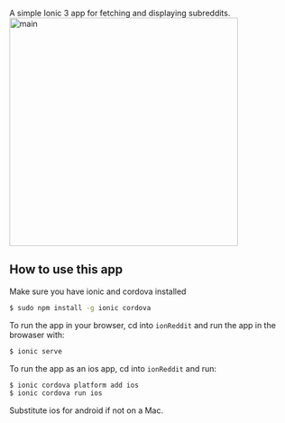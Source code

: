 A simple Ionic 3 app for fetching and displaying subreddits.
<img width="405" alt="main" src="https://user-images.githubusercontent.com/644354/29254090-9cee3ab6-8042-11e7-93e0-7542161e7402.png">

## How to use this app

Make sure you have ionic and cordova installed

```bash
$ sudo npm install -g ionic cordova
```

To run the app in your browser, cd into `ionReddit` and run the app in the browaser with:

```bash
$ ionic serve
```

To run the app as an ios app, cd into `ionReddit` and run:

```bash
$ ionic cordova platform add ios
$ ionic cordova run ios
```

Substitute ios for android if not on a Mac.

